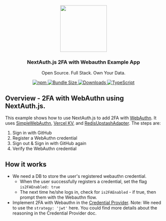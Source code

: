
<p align="center">
   <br/>
   <a href="https://next-auth.js.org" target="_blank"><img width="150px" src="https://next-auth.js.org/img/logo/logo-sm.png" /></a>
   <h3 align="center">NextAuth.js 2FA with Webauthn Example App</h3>
   <p align="center">
   Open Source. Full Stack. Own Your Data.
   </p>
   <p align="center" style="align: center;">
      <a href="https://npm.im/next-auth">
        <img alt="npm" src="https://img.shields.io/npm/v/next-auth?color=green&label=next-auth">
      </a>
      <a href="https://bundlephobia.com/result?p=next-auth-example">
        <img src="https://img.shields.io/bundlephobia/minzip/next-auth?label=next-auth" alt="Bundle Size"/>
      </a>
      <a href="https://www.npmtrends.com/next-auth">
        <img src="https://img.shields.io/npm/dm/next-auth?label=next-auth%20downloads" alt="Downloads" />
      </a>
      <a href="https://npm.im/next-auth">
        <img src="https://img.shields.io/badge/npm-TypeScript-blue" alt="TypeScript" />
      </a>
   </p>
</p>

## Overview - 2FA with WebAuthn using NextAuth.js.

This example shows how to use NextAuth.js to add 2FA with [WebAuthn](https://webauthn.io/). It uses [SimpleWebAuthn](https://simplewebauthn.dev/), [Vercel KV](https://vercel.com/docs/storage/vercel-kv), and [RedisUpstashAdapter](https://authjs.dev/reference/adapter/upstash-redis). The steps are:

1. Sign in with GitHub
1. Register a WebAuthn credential
1. Sign out & Sign in with GitHub again
1. Verify the WebAuthn credential

## How it works
- We need a DB to store the user's registered webauthn credential.
  - When the user successfully registers a credential, set the flag `is2FAEnabled: true`
  - The next time he/she logs in, check for `is2FAEnabled` - if true, then prompt them with the Webauthn flow.
- Implement 2FA with Webauthn in the [Credential Provider](https://authjs.dev/reference/core/providers_credentials). Note: We need to use the `strategy: 'jwt'` here. You could find more details about the reasoning in the Credential Provider doc.
